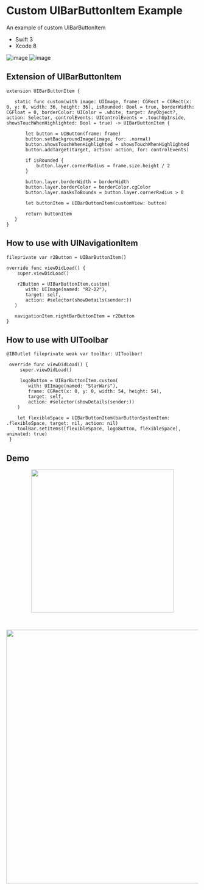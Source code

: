 # Custom UIBarButtonItem Example
An example of custom UIBarButtonItem
* Swift 3
* Xcode 8

 ![image](https://github.com/limadeveloper/iOS-CustomButton/blob/master/Docs/Images/01.png)
 ![image](https://github.com/limadeveloper/iOS-CustomButton/blob/master/Docs/Images/02.png)
 
## Extension of UIBarButtonItem
 
 ```
 extension UIBarButtonItem {
    
    static func custom(with image: UIImage, frame: CGRect = CGRect(x: 0, y: 0, width: 36, height: 36), isRounded: Bool = true, borderWidth: CGFloat = 0, borderColor: UIColor = .white, target: AnyObject?, action: Selector, controlEvents: UIControlEvents = .touchUpInside, showsTouchWhenHighlighted: Bool = true) -> UIBarButtonItem {
        
        let button = UIButton(frame: frame)
        button.setBackgroundImage(image, for: .normal)
        button.showsTouchWhenHighlighted = showsTouchWhenHighlighted
        button.addTarget(target, action: action, for: controlEvents)
        
        if isRounded {
            button.layer.cornerRadius = frame.size.height / 2
        }
        
        button.layer.borderWidth = borderWidth
        button.layer.borderColor = borderColor.cgColor
        button.layer.masksToBounds = button.layer.cornerRadius > 0
        
        let buttonItem = UIBarButtonItem(customView: button)
        
        return buttonItem
    }
}
 ```
 
 ## How to use with UINavigationItem
 ```
 fileprivate var r2Button = UIBarButtonItem()

 override func viewDidLoad() {
     super.viewDidLoad()

     r2Button = UIBarButtonItem.custom(
        with: UIImage(named: "R2-D2"),
        target: self,
        action: #selector(showDetails(sender:))
    )

    navigationItem.rightBarButtonItem = r2Button
 }
 ```
 
## How to use with UIToolbar
```
@IBOutlet fileprivate weak var toolBar: UIToolbar!

 override func viewDidLoad() {
     super.viewDidLoad()

     logoButton = UIBarButtonItem.custom(
        with: UIImage(named: "StarWars"),
        frame: CGRect(x: 0, y: 0, width: 54, height: 54),
        target: self,
        action: #selector(showDetails(sender:))
    )

    let flexibleSpace = UIBarButtonItem(barButtonSystemItem: .flexibleSpace, target: nil, action: nil)
    toolBar.setItems([flexibleSpace, logoButton, flexibleSpace], animated: true)
 }
```

## Demo
 
 <p align="center">
<img src="https://github.com/limadeveloper/iOS-CustomButton/blob/master/Docs/Images/03.png" width="375">
</p>
<br>

<p align="center">
<img src="https://github.com/limadeveloper/iOS-CustomButton/blob/master/Docs/Images/04.png" width="665">
</p>
<br>